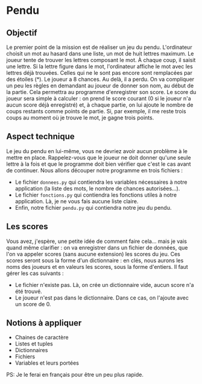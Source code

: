 # Pendu

## Objectif

Le premier point de la mission est de réaliser un jeu du pendu. 
L'ordinateur choisit un mot au hasard dans une liste, un mot de huit lettres maximum. Le joueur tente de trouver les lettres composant le mot. À chaque coup, il saisit une lettre. Si la lettre figure dans le mot, l'ordinateur affiche le mot avec les lettres déjà trouvées. Celles qui ne le sont pas encore sont remplacées par des étoiles (*). Le joueur a 8 chances. Au delà, il a perdu.
On va compliquer un peu les règles en demandant au joueur de donner son nom, au début de la partie. Cela permettra au programme d'enregistrer son score.
Le score du joueur sera simple à calculer : on prend le score courant (0 si le joueur n'a aucun score déjà enregistré) et, à chaque partie, on lui ajoute le nombre de coups restants comme points de partie.
Si, par exemple, il me reste trois coups au moment où je trouve le mot, je gagne trois points.


## Aspect technique

Le jeu du pendu en lui-même, vous ne devriez avoir aucun problème à le mettre en place. Rappelez-vous que le joueur ne doit donner qu'une seule lettre à la fois et que le programme doit bien vérifier que c'est le cas avant de continuer. Nous allons découper notre programme en trois fichiers :
- Le fichier ```donnees.py``` qui contiendra les variables nécessaires à notre application (la liste des mots, le nombre de chances autorisées…).
- Le fichier ```fonctions.py``` qui contiendra les fonctions utiles à notre application. Là, je ne vous fais aucune liste claire.
- Enfin, notre fichier ```pendu.py``` qui contiendra notre jeu du pendu.

## Les scores

Vous avez, j'espère, une petite idée de comment faire cela… mais je vais quand même clarifier : on va enregistrer dans un fichier de données, que l'on va appeler scores (sans aucune extension) les scores du jeu. Ces scores seront sous la forme d'un dictionnaire : en clés, nous aurons les noms des joueurs et en valeurs les scores, sous la forme d'entiers.
Il faut gérer les cas suivants :
- Le fichier n'existe pas. Là, on crée un dictionnaire vide, aucun
score n'a été trouvé.
- Le joueur n'est pas dans le dictionnaire. Dans ce cas, on l'ajoute
avec un score de 0.

## Notions à appliquer

- Chaines de caractère
- Listes et tuples
- Dictionnaires
- Fichiers
- Variables et leurs portées

PS: Je le ferai en français pour être un peu plus rapide.